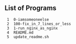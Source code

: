 ## List of Programs

     1	0-iamsomeoneelse
     2	100-fix_in_7_lines_or_less
     3	1-run_nginx_as_nginx
     4	README.md
     5	update_readme.sh

